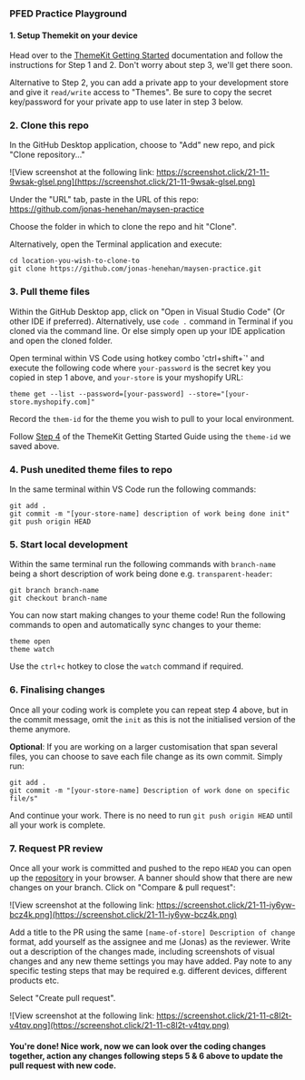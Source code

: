 ### PFED Practice Playground

#### 1. Setup Themekit on your device

Head over to the [ThemeKit Getting Started](https://shopify.dev/themes/tools/theme-kit/getting-started) documentation and follow the instructions for Step 1 and 2. Don't worry about step 3, we'll get there soon.

Alternative to Step 2, you can add a private app to your development store and give it `read/write` access to "Themes". Be sure to copy the secret key/password for your private app to use later in step 3 below.

### 2. Clone this repo

In the GitHub Desktop application, choose to "Add" new repo, and pick "Clone repository..."

![View screenshot at the following link: https://screenshot.click/21-11-9wsak-glsel.png](https://screenshot.click/21-11-9wsak-glsel.png)

Under the "URL" tab, paste in the URL of this repo: https://github.com/jonas-henehan/maysen-practice

Choose the folder in which to clone the repo and hit "Clone".

Alternatively, open the Terminal application and execute:

```
cd location-you-wish-to-clone-to
git clone https://github.com/jonas-henehan/maysen-practice.git
```


### 3. Pull theme files

Within the GitHub Desktop app, click on "Open in Visual Studio Code" (Or other IDE if preferred). Alternatively, use `code .` command in Terminal if you cloned via the command line. Or else simply open up your IDE application and open the cloned folder.

Open terminal within VS Code using hotkey combo 'ctrl+shift+\`' and execute the following code where `your-password` is the secret key you copied in step 1 above, and `your-store` is your myshopify URL:

```
theme get --list --password=[your-password] --store="[your-store.myshopify.com]"
```
Record the `them-id` for the theme you wish to pull to your local environment.

Follow [Step 4](https://shopify.dev/themes/tools/theme-kit/getting-started#step-4-set-up-your-config-file) of the ThemeKit Getting Started Guide using the `theme-id` we saved above.

### 4. Push unedited theme files to repo

In the same terminal within VS Code run the following commands:

```
git add .
git commit -m "[your-store-name] description of work being done init"
git push origin HEAD
```

### 5. Start local development

Within the same terminal run the following commands with `branch-name` being a short description of work being done e.g. `transparent-header`:

```
git branch branch-name
git checkout branch-name
```

You can now start making changes to your theme code! Run the following commands to open and automatically sync changes to your theme:

```
theme open
theme watch
```

Use the `ctrl+c` hotkey to close the `watch` command if required.

### 6. Finalising changes

Once all your coding work is complete you can repeat step 4 above, but in the commit message, omit the `init` as this is not the initialised version of the theme anymore. 

**Optional**: If you are working on a larger customisation that span several files, you can choose to save each file change as its own commit. Simply run:

```
git add .
git commit -m "[your-store-name] Description of work done on specific file/s"
```

And continue your work. There is no need to run `git push origin HEAD` until all your work is complete.

### 7. Request PR review

Once all your work is committed and pushed to the repo `HEAD` you can open up the [repository](https://github.com/jonas-henehan/maysen-practice) in your browser. A banner should show that there are new changes on your branch. Click on "Compare & pull request": 

![View screenshot at the following link: https://screenshot.click/21-11-iy6yw-bcz4k.png](https://screenshot.click/21-11-iy6yw-bcz4k.png)

Add a title to the PR using the same `[name-of-store] Description of change` format, add yourself as the assignee and me (Jonas) as the reviewer. Write out a description of the changes made, including screenshots of visual changes and any new theme settings you may have added. Pay note to any specific testing steps that may be required e.g. different devices, different products etc.

Select "Create pull request".

![View screenshot at the following link: https://screenshot.click/21-11-c8l2t-v4tqv.png](https://screenshot.click/21-11-c8l2t-v4tqv.png)


#### You're done! Nice work, now we can look over the coding changes together, action any changes following steps 5 & 6 above to update the pull request with new code.

